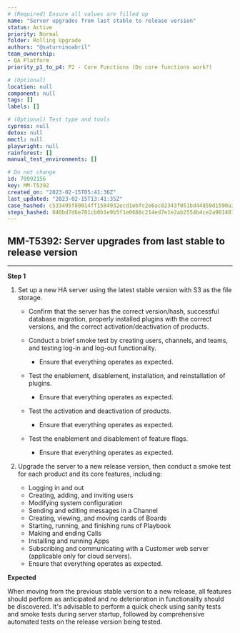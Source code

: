 ```yaml
---
# (Required) Ensure all values are filled up
name: "Server upgrades from last stable to release version"
status: Active
priority: Normal
folder: Rolling Upgrade
authors: "@saturninoabril"
team_ownership: 
- QA Platform
priority_p1_to_p4: P2 - Core Functions (Do core functions work?)

# (Optional)
location: null
component: null
tags: []
labels: []

# (Optional) Test type and tools
cypress: null
detox: null
mmctl: null
playwright: null
rainforest: []
manual_test_environments: []

# Do not change
id: 79992156
key: MM-T5392
created_on: "2023-02-15T05:41:36Z"
last_updated: "2023-02-15T13:41:35Z"
case_hashed: c533495f80014ff1584932ecd1ebfc2e6ac82343f051bd44859d1590a3e2b5bfd99d64303d942b8cd5a604b70bd97468
steps_hashed: 040bd7d6e701cb0b1e9b5f1e0688c214ed7e1e2ab2554b4ce2a90148733a5fb4d049e01094457ab8a536b7322060fe72
---
```


<!-- (Auto-generated) Based on frontmatter's "key" and "name" -->

## MM-T5392: Server upgrades from last stable to release version

---

**Step 1**

1. Set up a new HA server using the latest stable version with S3 as the file storage.

   - Confirm that the server has the correct version/hash, successful database migration, properly installed plugins with the correct versions, and the correct activation/deactivation of products.

   - Conduct a brief smoke test by creating users, channels, and teams, and testing log-in and log-out functionality.

     - Ensure that everything operates as expected.

   - Test the enablement, disablement, installation, and reinstallation of plugins.

     - Ensure that everything operates as expected.

   - Test the activation and deactivation of products.

     - Ensure that everything operates as expected.

   - Test the enablement and disablement of feature flags.

     - Ensure that everything operates as expected.

2. Upgrade the server to a new release version, then conduct a smoke test for each product and its core features, including:

   - Logging in and out
   - Creating, adding, and inviting users
   - Modifying system configuration
   - Sending and editing messages in a Channel
   - Creating, viewing, and moving cards of Boards
   - Starting, running, and finishing runs of Playbook
   - Making and ending Calls
   - Installing and running Apps
   - Subscribing and communicating with a Customer web server (applicable only for cloud servers).
   - Ensure that everything operates as expected.

**Expected**

When moving from the previous stable version to a new release, all features should perform as anticipated and no deterioration in functionality should be discovered. It's advisable to perform a quick check using sanity tests and smoke tests during server startup, followed by comprehensive automated tests on the release version being tested.
